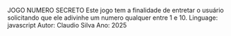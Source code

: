 JOGO NUMERO SECRETO
Este jogo tem a finalidade de entretar o usuário solicitando que ele adivinhe um numero qualquer entre 1 e 10.
Linguage: javascript
Autor: Claudio Silva
Ano: 2025
